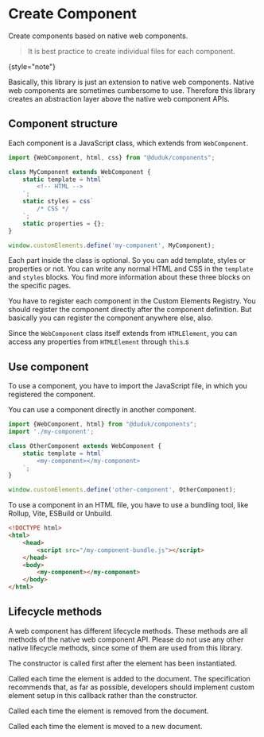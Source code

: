 # Create Component

<link-summary>Create components based on native web components.</link-summary>
<show-structure for="chapter,procedure" depth="2"/>

> It is best practice to create individual files for each component.
> 
{style="note"}

Basically, this library is just an extension to native web components. Native web components are sometimes cumbersome to use. Therefore this library creates an abstraction layer above the native web component APIs.

## Component structure

Each component is a JavaScript class, which extends from `WebComponent`.

```javascript
import {WebComponent, html, css} from "@duduk/components";

class MyComponent extends WebComponent {
    static template = html`
        <!-- HTML -->
    `;
    static styles = css`
        /* CSS */
    `;
    static properties = {};
}

window.customElements.define('my-component', MyComponent);
```

Each part inside the class is optional. So you can add template, styles or properties or not. You can write any normal HTML and CSS in the `template` and `styles` blocks. You find more information about these three blocks on the specific pages.

You have to register each component in the Custom Elements Registry. You should register the component directly after the component definition. But basically you can register the component anywhere else, also.

Since the `WebComponent` class itself extends from `HTMLElement`, you can access any properties from `HTMLElement` through `this`.s

## Use component

To use a component, you have to import the JavaScript file, in which you registered the component.

You can use a component directly in another component.

```javascript
import {WebComponent, html} from "@duduk/components";
import './my-component';

class OtherComponent extends WebComponent {
    static template = html`
        <my-component></my-component>
    `;
}

window.customElements.define('other-component', OtherComponent);
```

To use a component in an HTML file, you have to use a bundling tool, like Rollup, Vite, ESBuild or Unbuild.

```html
<!DOCTYPE html>
<html>
    <head>
        <script src="/my-component-bundle.js"></script>
    </head>
    <body>
        <my-component></my-component>
    </body>
</html>
```

## Lifecycle methods

A web component has different lifecycle methods. These methods are all methods of the native web component API. Please do not use any other native lifecycle methods, since some of them are used from this library.

<procedure title="constructor">
    <p>The constructor is called first after the element has been instantiated.</p>
    <code-block lang="typescript">
    <![CDATA[
        constructor() {
            super();
            // custom code
        }
    ]]>
    </code-block>
</procedure>

<procedure title="connectedCallback">
    <p>Called each time the element is added to the document. The specification recommends that, as far as possible, developers should implement custom element setup in this callback rather than the constructor.</p>
    <code-block lang="typescript">
    <![CDATA[
        connectedCallback() {
            // custom code
        }
    ]]>
    </code-block>
</procedure>

<procedure title="disconnectedCallback">
    <p>Called each time the element is removed from the document.</p>
    <code-block lang="typescript">
    <![CDATA[
        disconnectedCallback() {
            // custom code
        }
    ]]>
    </code-block>
</procedure>

<procedure title="adoptedCallback">
    <p>Called each time the element is moved to a new document.</p>
    <code-block lang="typescript">
    <![CDATA[
        adoptedCallback() {
            // custom code
        }
    ]]>
    </code-block>
</procedure>
